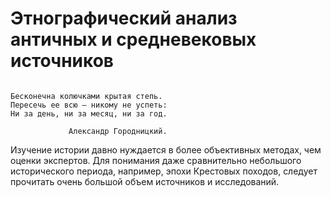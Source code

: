 # Этнографический анализ   античных и средневековых   источников

```

Бесконечна колючками крытая степь.
Пересечь ее всю — никому не успеть: 
Ни за день, ни за месяц, ни за год.

             Александр Городницкий.
```

Изучение истории давно нуждается в более объективных методах, чем оценки
экспертов. Для понимания даже сравнительно небольшого исторического периода, например, эпохи Крестовых походов, следует прочитать очень большой объем источников и исследований.  
